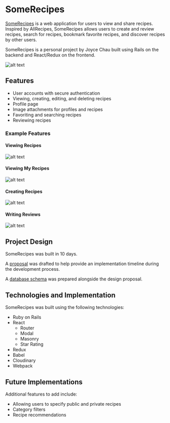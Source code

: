 # SomeRecipes

[SomeRecipes](http://www.somerecipes.site/#/) is a web application for users to view and share recipes.  Inspired by AllRecipes, SomeRecipes allows users to create and review recipes, search for recipes, bookmark favorite recipes, and discover recipes by other users.  

SomeRecipes is a personal project by Joyce Chau built using Rails on the backend and React/Redux on the frontend.  

![alt text](https://res.cloudinary.com/joycechau/image/upload/v1485074287/home_page_screenshot.png "Home Page")


## Features
* User accounts with secure authentication
* Viewing, creating, editing, and deleting recipes
* Profile page
* Image attachments for profiles and recipes
* Favoriting and searching recipes
* Reviewing recipes

### Example Features

#### Viewing Recipes

![alt text](https://res.cloudinary.com/joycechau/image/upload/v1485074375/recipe_detail_screenshot.png "Recipe Detail Page")


#### Viewing My Recipes

![alt text](https://res.cloudinary.com/joycechau/image/upload/v1485074414/my_recipes_screenshot.png "My Recipes Page")

#### Creating Recipes

![alt text](https://res.cloudinary.com/joycechau/image/upload/v1485074461/recipe_form_screenshot.png "Recipe Form")

#### Writing Reviews

![alt text](https://res.cloudinary.com/joycechau/image/upload/v1485074510/review_form_screenshot.png "Review Form")

## Project Design

SomeRecipes was built in 10 days.  

A [proposal](https://github.com/joycechau/SomeRecipes/tree/master/docs) was drafted to help provide an implementation timeline during the development process.

A [database schema](https://github.com/joycechau/SomeRecipes/blob/master/docs/schema.md) was prepared alongside the design proposal.

## Technologies and Implementation
SomeRecipes was built using the following technologies:
* Ruby on Rails
* React
  * Router
  * Modal
  * Masonry
  * Star Rating
* Redux
* Babel
* Cloudinary
* Webpack

## Future Implementations

Additional features to add include:
* Allowing users to specify public and private recipes
* Category filters
* Recipe recommendations
